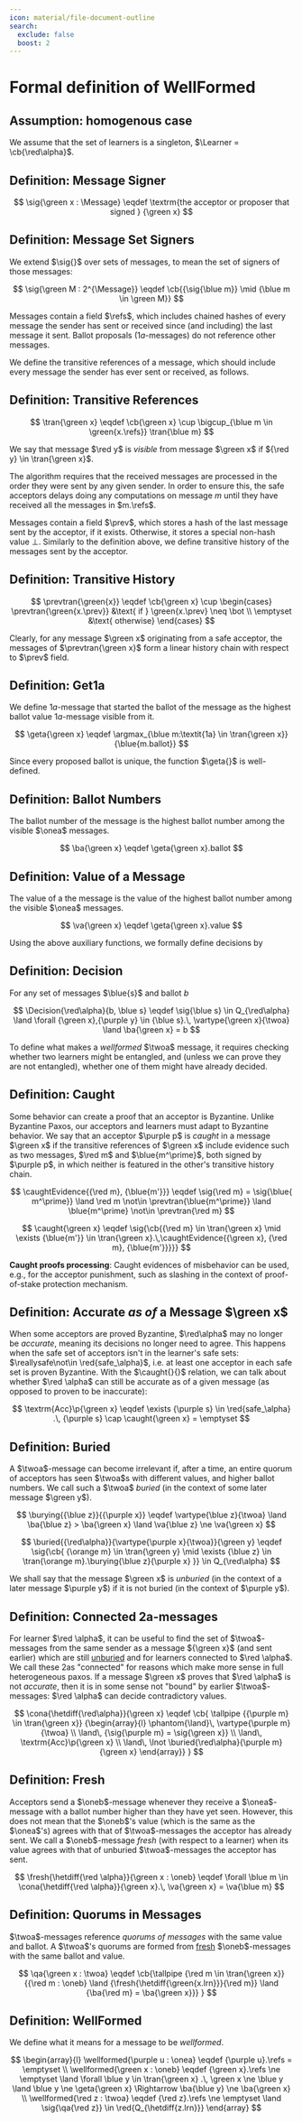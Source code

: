 ```yaml
---
icon: material/file-document-outline
search:
  exclude: false
  boost: 2
---
```


# Formal definition of WellFormed

## Assumption: homogenous case

We assume that the set of learners is a singleton, $\Learner = \cb{\red\alpha}$.

## Definition: Message Signer

$$
  \sig{\green x : \Message} \eqdef
  \textrm{the acceptor or proposer that signed } {\green x}
$$

## Definition: Message Set Signers

We extend $\sig{}$ over sets of messages, to mean the set of signers of those messages:

$$
  \sig{\green M : 2^{\Message}} \eqdef
  \cb{{\sig{\blue m}} \mid {\blue m \in \green M}}
$$

Messages contain a field $\refs$, which includes chained hashes of every message the sender has sent or received since (and including) the last message it sent.
Ballot proposals ($1a$-messages) do not reference other messages.

We define the transitive references of a message, which should include every message the sender has ever sent or received, as follows.

## Definition: Transitive References

$$
  \tran{\green x} \eqdef
  \cb{\green x} \cup \bigcup_{\blue m \in \green{x.\refs}} \tran{\blue m}
$$

We say that message $\red y$ is _visible_ from message $\green x$ if ${\red y} \in \tran{\green x}$.
<!--- acceptor $\red a$ is _visible_ from message $\green x$ if ${\red a} \in \sig{\tran{\green x}}$ -->

The algorithm requires that the received messages are processed in the order they were sent by any given sender.
In order to ensure this, the safe acceptors delays doing any computations on message $m$ until they have received all the messages in $m.\refs$.

Messages contain a field $\prev$, which stores a hash of the last message sent by the acceptor, if it exists. Otherwise, it stores a special non-hash value $\bot$.
Similarly to the definition above, we define transitive history of the messages sent by the acceptor.

## Definition: Transitive History

$$
  \prevtran{\green{x}} \eqdef
  \cb{\green x} \cup
  \begin{cases}
    \prevtran{\green{x.\prev}} &\text{ if } \green{x.\prev} \neq \bot \\
    \emptyset &\text{ otherwise}
  \end{cases}
$$

Clearly, for any message $\green x$ originating from a safe acceptor, the messages of $\prevtran{\green x}$ form a linear history chain with respect to $\prev$ field.

## Definition: Get1a

We define $1a$-message that started the ballot of the message as the highest ballot value $1a$-message visible from it.

$$
  \geta{\green x} \eqdef
  \argmax_{\blue m:\textit{1a} \in \tran{\green x}}{\blue{m.ballot}}
$$

Since every proposed ballot is unique, the function $\geta{}$ is well-defined.

## Definition: Ballot Numbers

The ballot number of the message is the highest ballot number among the visible $\onea$ messages.

$$
  \ba{\green x} \eqdef \geta{\green x}.ballot
$$

## Definition: Value of a Message

The value of a the message is the value of the highest ballot number among the visible $\onea$ messages.

$$
  \va{\green x} \eqdef \geta{\green x}.value
$$

Using the above auxiliary functions, we formally define decisions by

## Definition: Decision

For any set of messages $\blue{s}$ and ballot $b$

$$
  \Decision{\red\alpha}{b, \blue s} \eqdef
  \sig{\blue s} \in Q_{\red\alpha} \land
  \forall {\green x},{\purple y} \in {\blue s}.\,
    \vartype{\green x}{\twoa} \land
    \ba{\green x} = b
$$

<!-- HPaxos 2.0 definition -->
<!-- $$
  \Decision{\red\alpha}{\blue s} \eqdef
  \sig{\blue s} \in Q_{\red\alpha} \land
  \forall {\green x},{\purple y} \in {\blue s}.\,
    \vartype{\green x}{\twoa} \land
    {\red\alpha} \in \green{x.\mlearner} \land
    \ba{\green x} = \ba{\purple y}
$$ -->

To define what makes a _wellformed_ $\twoa$ message, it requires checking whether two learners might be entangled, and (unless we can prove they are not entangled), whether one of them might have already decided.

## Definition: Caught

Some behavior can create a proof that an acceptor is Byzantine.
Unlike Byzantine Paxos, our acceptors and learners must adapt to Byzantine behavior.
We say that an acceptor $\purple p$ is _caught_ in a message $\green x$ if the transitive references of $\green x$ include evidence such as two messages, $\red m$ and $\blue{m^\prime}$, both signed by $\purple p$, in which neither is featured in the other's transitive history chain.

$$
  \caughtEvidence{{\red m}, {\blue{m'}}} \eqdef
  \sig{\red m} = \sig{\blue{ m^\prime}} \land
  \red m \not\in \prevtran{\blue{m^\prime}} \land
  \blue{m^\prime} \not\in \prevtran{\red m}
$$

$$
  \caught{\green x} \eqdef
  \sig{\cb{{\red m} \in \tran{\green x} \mid \exists {\blue{m'}} \in \tran{\green x}.\,\caughtEvidence{{\green x}, {\red m}, {\blue{m'}}}}}
$$

**Caught proofs processing**: Caught evidences of misbehavior can be used, e.g., for the acceptor punishment, such as slashing in the context of proof-of-stake protection mechanism.

## Definition: Accurate _as of_ a Message $\green x$
When some acceptors are proved Byzantine, $\red\alpha$ may no longer be _accurate_, meaning its decisions no longer need to agree. 
This happens when the safe set of acceptors isn't in the learner's safe sets: $\reallysafe\not\in \red{safe_\alpha}$, i.e.
at least one acceptor in each safe set is proven Byzantine.
With the $\caught{}{}$ relation, we can talk about whether $\red \alpha$ can still be accurate as of a given message (as opposed to proven to be inaccurate): 

$$
  \textrm{Acc}\p{\green x} \eqdef
    \exists {\purple s} \in \red{safe_\alpha} .\,
    {\purple s} \cap \caught{\green x} = \emptyset
$$
<!-- HPaxos 2.0 definition -->
<!-- $$
  \con{\red \alpha}{\green x} \eqdef
  \cb{
    {\blue \beta} \in \Learner \mid
    \exists {\purple s} \in \edge{\red\alpha}{\blue\beta} \in \lgraph.\,
    {\purple s} \cap \caught{\green x} = \emptyset
  }
$$ -->

## Definition: Buried

A $\twoa$-message can become irrelevant if, after a time, an entire quorum of acceptors has seen $\twoa$s with different values, <!-- <span style="background-color: #E2E2FF">the same learner</span>, --> and higher ballot numbers.
We call such a $\twoa$ _buried_ (in the context of some later message $\green y$).

$$
  \burying{{\blue z}}{{\purple x}} \eqdef
  \vartype{\blue z}{\twoa} \land
  \ba{\blue z} > \ba{\green x} \land
  \va{\blue z} \ne \va{\green x}
$$

$$
  \buried{{\red\alpha}}{\vartype{\purple x}{\twoa}}{\green y} \eqdef
  \sig{\cb{
    {\orange m} \in \tran{\green y} \mid
    \exists {\blue z} \in \tran{\orange m}.\burying{\blue z}{\purple x}
  }}
  \in Q_{\red\alpha}
$$

We shall say that the message $\green x$ is _unburied_ (in the context of a later message $\purple y$) if it is not buried (in the context of $\purple y$).

## Definition: Connected 2a-messages
For learner $\red \alpha$, it can be useful to find the set of $\twoa$-messages from the same sender as a message ${\green x}$ (and sent earlier)
which are still [unburied](#definition-buried) and for learners connected to $\red \alpha$.
We call these 2as "connected" for reasons which make more sense in full heterogeneous paxos. 
If a message $\green x$ proves that $\red \alpha$ is not _accurate_, then it is in some sense not "bound" by earlier $\twoa$-messages: $\red \alpha$ can decide contradictory values. 

$$
  \cona{\hetdiff{\red\alpha}}{\green x} \eqdef
  \cb{
    \tallpipe
    {{\purple m} \in \tran{\green x}}
    {\begin{array}{l}
      \phantom{\land}\, \vartype{\purple m}{\twoa} \\
      \land\, {\sig{\purple m} = \sig{\green x}} \\
      \land\, \textrm{Acc}\p{\green x} \\
      \land\, \lnot \buried{\red\alpha}{\purple m}{\green x}
     \end{array}}
  }
$$
<!-- HPaxos 2.0 definition -->
<!-- $$
  \cona{\hetdiff{\red\alpha}}{\green x} \eqdef
  \cb{
    \tallpipe
    {{\purple m} \in \tran{\green x}}
    {\begin{array}{l}
      \phantom{\land}\, \vartype{\purple m}{\twoa} \\
      \land\, {\sig{\purple m} = \sig{\green x}} \\
      \land\, \exists \blue{\beta} \in \con{\red \alpha}{\green x}.\,
          \lnot \buried{\blue \beta}{\purple m}{\green x}
     \end{array}}
  }
$$ -->

## Definition: Fresh

Acceptors send a $\oneb$-message whenever they receive a $\onea$-message with a ballot number higher than they have yet seen.
However, this does not mean that the $\oneb$'s value (which is the same as the $\onea$'s) agrees with that of $\twoa$-messages the acceptor has already sent.
We call a $\oneb$-message _fresh_ (with respect to a learner) when its value agrees with that of unburied $\twoa$-messages the acceptor has sent.

$$
  \fresh{\hetdiff{\red \alpha}}{\green x : \oneb} \eqdef
  \forall \blue m \in \cona{\hetdiff{\red \alpha}}{\green x}.\, \va{\green x} = \va{\blue m}
$$

## Definition: Quorums in Messages

$\twoa$-messages reference _quorums of messages_ with the same value and ballot.
A $\twoa$'s quorums are formed from [fresh](#definition-fresh) $\oneb$-messages with the same ballot and value.

$$
  \qa{\green x : \twoa} \eqdef
  \cb{\tallpipe
    {\red m \in \tran{\green x}}
    {{\red m : \oneb} \land
     {\fresh{\hetdiff{\green{x.lrn}}}{\red m}} \land
     {\ba{\red m} = \ba{\green x}}}
  }
$$

## Definition: WellFormed

We define what it means for a message to be _wellformed_.

$$
  \begin{array}{l}
    \wellformed{\purple u : \onea} \eqdef
    {\purple u}.\refs = \emptyset
    \\
    \wellformed{\green x : \oneb} \eqdef
    {\green x}.\refs \ne \emptyset
    \land
    \forall \blue y \in \tran{\green x} .\,
      \green x \ne \blue y
      \land
      \blue y \ne \geta{\green x}
      \Rightarrow
      \ba{\blue y} \ne \ba{\green x}
    \\
    \wellformed{\red z : \twoa} \eqdef
    {\red z}.\refs \ne \emptyset
    \land
    \sig{\qa{\red z}} \in \red{Q_{\hetdiff{z.lrn}}}
\end{array}
$$
